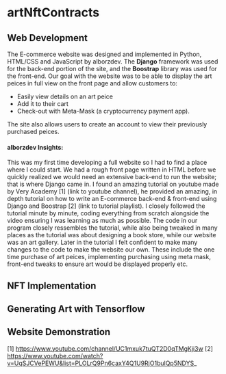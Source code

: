 # artNftContracts


## Web Development
The E-commerce website was designed and implemented in Python, HTML/CSS and JavaScript by alborzdev. The **Django** framework was used for the back-end portion of the site, and the **Boostrap** library was used for the front-end. Our goal with the website was to be able to display the art peices in full view on the front page and allow customers to:

* Easily view details on an art peice 
* Add it to their cart
* Check-out with Meta-Mask (a cryptocurrency payment app). 

The site also allows users to create an account to view their previously purchased peices.

#### alborzdev Insights: 
This was my first time developing a full website so I had to find a place where I could start. We had a rough front page written in HTML before we quickly realized we would need an extensive back-end to run the website; that is where Django came in. I found an amazing tutorial on youtube made by Very Academy [1] (link to youtube channel), he provided an amazing, in depth tutorial on how to write an E-commerce back-end & front-end using Django and Boostrap [2] (link to tutorial playlist). I closely followed the tutorial minute by minute, coding everything from scratch alongside the video ensuring I was learning as much as possible. The code in our program closely ressembles the tutorial, while also being tweaked in many places as the tutorial was about designing a book store, while our website was an art gallery. Later in the tutorial I felt confident to make many changes to the code to make the website our own. These include the one time purchase of art peices, implementing purchasing using meta mask, front-end tweaks to ensure art would be displayed properly etc.

## NFT Implementation

## Generating Art with Tensorflow

## Website Demonstration


[1] https://www.youtube.com/channel/UC1mxuk7tuQT2D0qTMgKji3w
[2] https://www.youtube.com/watch?v=UqSJCVePEWU&list=PLOLrQ9Pn6caxY4Q1U9RjO1bulQp5NDYS_
